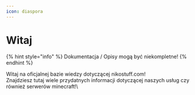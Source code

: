 ```yaml
---
icon: diaspora
---
```


# Witaj

{% hint style="info" %}
Dokumentacja / Opisy mogą być niekompletne!
{% endhint %}

Witaj na oficjalnej bazie wiedzy dotyczącej nikostuff.com!\
Znajdziesz tutaj wiele przydatnych informacji dotyczącej naszych usług czy również serwerów minecraft!\
